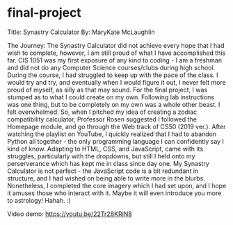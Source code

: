 # final-project

Title: Synastry Calculator 
By: MaryKate McLaughlin

The Journey:
The Synastry Calculator did not achieve every hope that I had wish to complete, however, I am still proud of what I have accomplished this far. CIS 1051 was my first exposure of any kind to coding - I am a freshman and did not do any Computer Science courses/clubs during high school. During the course, I had struggled to keep up with the pace of the class. I would try and try, and eventually when I would figure it out, I never felt more proud of myself,  as silly as that may sound. For the final project, I was stumped as to what I could create on my own. Following lab instructions was one thing, but to be completely on my own was a whole other beast. I felt overwhelmed. So, when I pitched my idea of creating a zodiac compatibility calculator, Professor Rosen suggested I followed the Homepage module, and go through the Web track of CS50 (2019 ver.). After watching the playlist on YouTube, I quickly realized that I had to abandon Python all together - the only programming language I can confidently say I kind of know. Adapting to HTML, CSS, and JavaScript, came with its struggles, particularly with the dropdowns, but still I held onto my perserverance which has kept me in class since day one. My Synastry Calculator is not perfect - the JavaScript code is a bit redundant in structure, and I had wished on being able to write more in the blurbs. Nonetheless, I completed the core imagery which I had set upon, and I hope it amuses those who interact with it. Maybe it will even introduce you more to astrology! Hahah. :)

Video demo: https://youtu.be/22Tr28KRjN8
